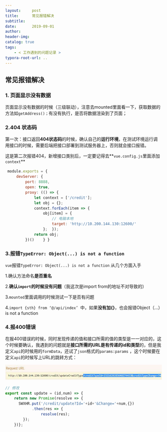 ```yaml
---
layout:     post
title:      常见报错解决
subtitle:  
date:       2019-09-01
author:     
header-img: 
catalog: true
tags:
    - < 工作遇到的问题记录 >
typora-root-url: ..
---
```


## 常见报错解决

### 1. 页面显示没有数据

页面显示没有数据的时候（三级联动），注意去mounted里面看一下，获取数据的方法如`getAddress()；`有没有执行，是否将数据渲染到了页面；

### 2.404 状态码

第一次：接口返回**404状态码**的时候，确认自己的**运行环境**，在测试环境运行调用接口的时候，需要后端把接口部署到测试服务器上，否则就会接口报错。

这是第二次报错404，新增接口类别后，一定要记得去**`vue.config.js`里面添加`context`** 

```javascript
 module.exports = {    
     devServer: {    
         port: 8888,    
         open: true,    
         proxy: (() => {            
             let context = ['/credit'];            
             let obj = {};            
             context.forEach(item => {                
                 obj[item] = {                                  
                     // 电脑本地                    
                     target: 'http://10.200.144.130:12600/'                               
                 };  });            
             return obj;        
         })()    } }        
```

### 3.报错`TypeError: Object(...) is not a function`

`vue`报错`TypeError: Object(...) is not a function` 从几个方面入手 

1.确认方法命名**是否重名** 

2.**确认`import`的时候没有问题**（我这次是import from的地址不对导致的）

3.`mounted`里面调用的时候测试一下是否有问题

4.`import {sth} from ‘@/api/index’ `中，如果**没有加{}**，也会报错Object（...）is not  a function



### 4.报400错误

在报400错误的时候，同时发现传递的值和接口所需的值的类型是一一对应的，这个时候要确认，我遇到的问题就是**接口所需的URL是有传递的id和类型**的，但是我定义`api`的时候用的`formData`，还试了`json`格式的`params:params` ，这个时候要在定义`api`的时候写上URL的跳转方式：

![1566114641130](/img/assets_2019/1566114641130.png)

```javascript
// 修改 
export const update = (id,num) => {    
    return new Promise(resolve => {        
      SWXHR.put('/credit/update?Id='+id+'&Change='+num,{}) 
            .then(res => {                
            	resolve(res);            
        });    
    })};
```



